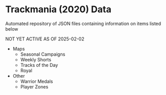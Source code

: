 # Trackmania (2020) Data

Automated repository of JSON files containing information on items listed below

NOT YET ACTIVE AS OF 2025-02-02

- Maps
    - Seasonal Campaigns
    - Weekly Shorts
    - Tracks of the Day
    - Royal
- Other
    - Warrior Medals
    - Player Zones
